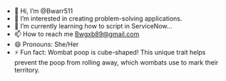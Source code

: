 - 👋 Hi, I’m @Bwarr511
- 👀 I’m interested in creating problem-solving applications.
- 🌱 I’m currently learning how to script in ServiceNow...
- 📫 How to reach me Bwgxb89@gmail.com
- 😄 Pronouns: She/Her
- ⚡ Fun fact:  Wombat poop is cube-shaped! This unique trait helps prevent the poop from rolling away, which wombats use to mark their territory. 

<!---
Bwarr511/Bwarr511 is a ✨ special ✨ repository because its `README.md` (this file) appears on your GitHub profile.
You can click the Preview link to take a look at your changes.
--->
